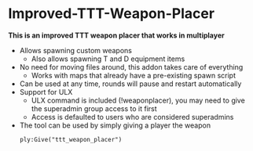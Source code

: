 # Improved-TTT-Weapon-Placer



**This is an improved TTT weapon placer that works in multiplayer**


 - Allows spawning custom weapons
	 - Also allows spawning T and D equipment items
- No need for moving files around, this addon takes care of everything
	- Works with maps that already have a pre-existing spawn script
- Can be used at any time, rounds will pause and restart automatically
- Support for ULX
	- ULX command is included (!weaponplacer), you may need to give the superadmin group access to it first
	- Access is defaulted to users who are considered superadmins
 - The tool can be used by simply giving a player the weapon
   ```
   ply:Give("ttt_weapon_placer")
   ```
